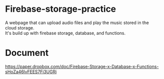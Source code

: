 # Firebase-storage-practice
A webpage that can upload audio files and play the music stored in the cloud storage.  
It's build up with firebase storage, database, and functions.

# Document
https://paper.dropbox.com/doc/Firebase-Storage-x-Database-x-Functions-sHoZa46lvFEES7Fi3UGRi
